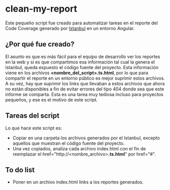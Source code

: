 # clean-my-report
Este pequeño script fue creado para automatizar tareas en el reporte del Code Coverage generado por [Istanbul](https://istanbul.js.org/) en un entorno Angular.

## ¿Por qué fue creado?
El asunto es que es más fácil para el equipo de desarrollo ver los reportes en la web y si es que compartimos esa 
información tal cual la genera el Istanbul, queda expuesto el código fuente del proyecto. 
Esta información viene en los archivos **<nombre_del_script>.ts.html**, por lo que para compartir el reporte 
en un entorno público es mejor suprimir estos archivos.
A su vez, hay que suprimir los links que llevaban a estos archivos que ahora no están disponibles a fin de evitar errores del tipo 404 donde sea que este informe se comparta.
Esta es una tarea muy tediosa incluso para proyectos pequeños, y ese es el motivo de este script.

## Tareas del script
Lo que hace este script es: 
- Copiar en una carpeta los archivos generados por el Istanbul, excepto aquellos que
muestran el código fuente del proyecto.
- Una vez copiados, analiza cada archivo index.html con el fin de reemplazar el href="http://<nombre_archivo>**.ts.html**" por href="#".

## To do list
- Poner en un archivo index.html links a los reportes generados.
